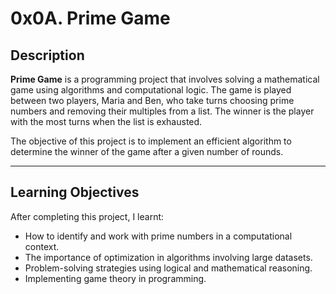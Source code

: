 # 0x0A. Prime Game

## Description

**Prime Game** is a programming project that involves solving a mathematical game using algorithms and computational logic. The game is played between two players, Maria and Ben, who take turns choosing prime numbers and removing their multiples from a list. The winner is the player with the most turns when the list is exhausted.

The objective of this project is to implement an efficient algorithm to determine the winner of the game after a given number of rounds.

---

## Learning Objectives

After completing this project, I learnt:

- How to identify and work with prime numbers in a computational context.
- The importance of optimization in algorithms involving large datasets.
- Problem-solving strategies using logical and mathematical reasoning.
- Implementing game theory in programming.
